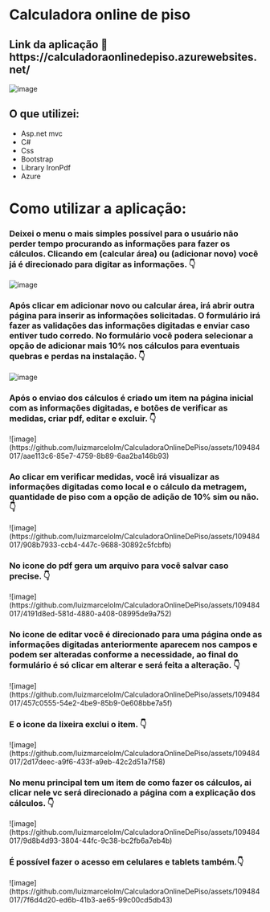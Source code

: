 <h1>Calculadora online de piso</h1>

<h2>Link da aplicação 🔗 https://calculadoraonlinedepiso.azurewebsites.net/</h2>

![image](https://github.com/luizmarcelolm/CalculadoraOnlineDePiso/assets/109484017/66198122-8849-4a56-98e5-936269b262af)

<h2>O que utilizei:</h2>
<ul>
 <li>Asp.net mvc</li>
 <li>C#</li>
 <li>Css</li> 
 <li>Bootstrap</li>
 <li>Library IronPdf</li>
 <li>Azure</li>
</ul> 

<h1>Como utilizar a aplicação:</h1>
<h3>Deixei o menu o mais simples possível para o usuário não perder tempo procurando as informações para fazer os cálculos. Clicando em (calcular área) ou (adicionar novo) você já é direcionado para digitar as informações. 👇</h3>

![image](https://github.com/luizmarcelolm/CalculadoraOnlineDePiso/assets/109484017/cf867ded-f5ef-43ff-a4e6-ad052a5ecb76)

<h3>Após clicar em adicionar novo ou calcular área, irá abrir outra página para inserir as informações solicitadas. O formulário irá fazer as validações das informações digitadas e enviar caso entiver tudo corredo. No formulário você podera selecionar a opção de adicionar mais 10% nos cálculos para eventuais quebras e perdas na instalação. 👇</h3>

![image](https://github.com/luizmarcelolm/CalculadoraOnlineDePiso/assets/109484017/f926261b-a8f3-4f18-8b25-38ca9982108d)

<h3>Após o enviao dos cálculos é criado um item na página inicial com as informações digitadas, e botões de verificar as medidas, criar pdf, editar e excluir. 👇</h3>
![image](https://github.com/luizmarcelolm/CalculadoraOnlineDePiso/assets/109484017/aae113c6-85e7-4759-8b89-6aa2ba146b93)

<h3>Ao clicar em verificar medidas, você irá visualizar as informações digitadas como local e o cálculo da metragem, quantidade de piso com a opção de adição de 10% sim ou não. 👇</h3>
![image](https://github.com/luizmarcelolm/CalculadoraOnlineDePiso/assets/109484017/908b7933-ccb4-447c-9688-30892c5fcbfb)

<h3>No icone do pdf gera um arquivo para você salvar caso precise. 👇</h3>
![image](https://github.com/luizmarcelolm/CalculadoraOnlineDePiso/assets/109484017/4191d8ed-581d-4880-a408-08995de9a752)

<h3>No icone de editar você é direcionado para uma página onde as informações digitadas anteriormente aparecem nos campos e podem ser alteradas conforme a necessidade, ao final do formulário é só clicar em alterar e será feita a alteração. 👇</h3>
![image](https://github.com/luizmarcelolm/CalculadoraOnlineDePiso/assets/109484017/457c0555-54e2-4be9-85b9-0e608bbe7a5f)

<h3>E o icone da lixeira exclui o item. 👇</h3>
![image](https://github.com/luizmarcelolm/CalculadoraOnlineDePiso/assets/109484017/2d17deec-a9f6-433f-a9eb-42c2d51a7f58)

<h3>No menu principal tem um item de como fazer os cálculos, ai clicar nele vc será direcionado a página com a explicação dos cálculos. 👇</h3>
![image](https://github.com/luizmarcelolm/CalculadoraOnlineDePiso/assets/109484017/9d8b4d93-3804-44fc-9c38-bc2fb6a7eb4b)

<h3>É possível fazer o acesso em celulares e tablets também.👇</h3>
![image](https://github.com/luizmarcelolm/CalculadoraOnlineDePiso/assets/109484017/7f6d4d20-ed6b-41b3-ae65-99c00cd5db43)

















